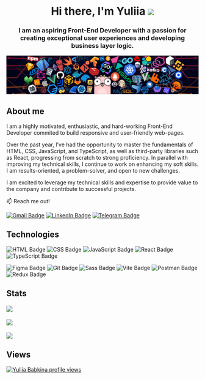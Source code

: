 <h1 align="center">Hi there, I'm Yuliia <img src="https://github.com/blackcater/blackcater/raw/main/images/Hi.gif" height="32"/></h1>

<h3 align="center">I am an aspiring Front-End Developer with a passion for creating exceptional user experiences and developing business layer logic.</h3>

![header_img](header.png)

<h2>About me</h2>

<p>I am a highly motivated, enthusiastic, and hard-working Front-End Developer commited to build responsive and user-friendly web-pages.

Over the past year, I’ve had the opportunity to master the fundamentals of HTML, CSS, JavaScript, and TypeScript, as well as third-party libraries such as React, progressing from scratch to strong proficiency. In parallel with improving my technical skills, I continue to work on enhancing my soft skills. I am results-oriented, a problem-solver, and open to new challenges.

I am excited to leverage my technical skills and expertise to provide value to the company and contribute to successful projects.</p>

:mailbox: Reach me out!

[![Gmail Badge](https://img.shields.io/badge/Gmail-%23EA4335?style=flat&logoColor=white&logoSize=42&labelColor=%23EA4335&link=mailto%3Ababkina.yul%40gmail.com)](mailto:babkina.yul@gmail.com)
[![LinkedIn Badge](https://img.shields.io/badge/Linkedin-%230b65c2?style=flat&logoColor=white&logoSize=42&labelColor=%230b65c2&link=https%3A%2F%2Fwww.linkedin.com%2Fin%2Fyuliia-babkina%2F)](https://www.linkedin.com/in/yuliia-babkina/)
[![Telegram Badge](https://img.shields.io/badge/Telegram-%2326A5E4?style=flat&logoColor=white&logoSize=42&labelColor=%2326A5E4&link=https%3A%2F%2Ft.me%2Fyuliiababkina)](https://t.me/yuliiababkina)


<h2>Technologies</h2>

![HTML Badge](https://img.shields.io/badge/HTML-%23E34F26?style=flat&logo=html5&logoColor=white&logoSize=42&labelColor=%23E34F26)
![CSS Badge](https://img.shields.io/badge/CSS-%23663399?style=flat&logo=css&logoColor=white&logoSize=42&labelColor=%23663399)
![JavaScript Badge](https://img.shields.io/badge/JavaScript-%23F7DF1E?style=flat&logo=javascript&logoColor=white&logoSize=42&labelColor=%23F7DF1E)
![React Badge](https://img.shields.io/badge/React-%2361DAFB?style=flat&logo=react&logoColor=white&logoSize=42&labelColor=%2361DAFB)
![TypeScript Badge](https://img.shields.io/badge/TypeScript-%233178C6?style=flat&logo=typescript&logoColor=white&logoSize=42&labelColor=%233178C6)

![Figma Badge](https://img.shields.io/badge/Figma-%23F24E1E?style=flat&logo=figma&logoColor=white&logoSize=42&labelColor=%23F24E1E)
![Git Badge](https://img.shields.io/badge/Git-%23F05032?style=flat&logo=git&logoColor=white&logoSize=42&labelColor=%23F05032)
![Sass Badge](https://img.shields.io/badge/Sass-%23CC6699?style=flat&logo=sass&logoColor=white&logoSize=42&labelColor=%23CC6699)
![Vite Badge](https://img.shields.io/badge/Vite-%23646CFF?style=flat&logo=vite&logoColor=white&logoSize=42&labelColor=%23646CFF)
![Postman Badge](https://img.shields.io/badge/Postman-%23FF6C37?style=flat&logo=postman&logoColor=white&logoSize=42&labelColor=%23FF6C37)
![Redux Badge](https://img.shields.io/badge/Redux-%23764ABC?style=flat&logo=redux&logoColor=white&logoSize=42&labelColor=%23764ABC)


<h2>Stats</h2>

<a href="https://github.com/yuliiababkina/github-readme-stats">
  <img height=200 align="center" src="https://github-readme-stats.vercel.app/api?username=yuliiababkina&theme=transparent" />
</a>
<br>
</br>
<a href="https://github.com/yuliiababkina/convoychat">
  <img height=200 align="center" src="https://github-readme-stats.vercel.app/api/top-langs?username=yuliiababkina&layout=compact&langs_count=8&card_width=380&theme=transparent" />
</a>
<br>
</br>
<a href="https://git.io/streak-stats">
  <img height=200 align="center" src="https://streak-stats.demolab.com/?user=yuliiababkina&card_width=446&theme=transparent" />
</a>


<h2>Views</h2>

[![Yuliia Babkina profile views](https://u8views.com/api/v1/github/profiles/154010861/views/day-week-month-total-count.svg)](https://u8views.com/github/yuliiababkina)





